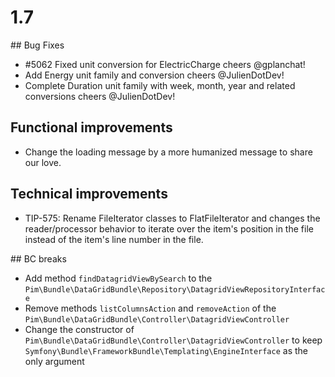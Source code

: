# 1.7

## Bug Fixes

- #5062 Fixed unit conversion for ElectricCharge cheers @gplanchat!
- Add Energy unit family and conversion cheers @JulienDotDev!
- Complete Duration unit family with week, month, year and related conversions cheers @JulienDotDev!

## Functional improvements

- Change the loading message by a more humanized message to share our love.

## Technical improvements

- TIP-575: Rename FileIterator classes to FlatFileIterator and changes the reader/processor behavior to iterate over the item's position in the file instead of the item's line number in the file.

## BC breaks

- Add method `findDatagridViewBySearch` to the `Pim\Bundle\DataGridBundle\Repository\DatagridViewRepositoryInterface`
- Remove methods `listColumnsAction` and  `removeAction` of the `Pim\Bundle\DataGridBundle\Controller\DatagridViewController`
- Change the constructor of `Pim\Bundle\DataGridBundle\Controller\DatagridViewController` to keep `Symfony\Bundle\FrameworkBundle\Templating\EngineInterface` as the only argument
